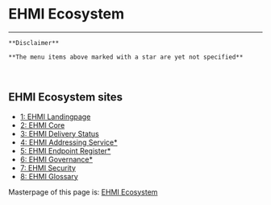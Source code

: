 # EHMI Ecosystem

***

    **Disclaimer** 
    
    **The menu items above marked with a star are yet not specified**
       
<br/> 

## EHMI Ecosystem sites

- <a href="http://127.0.0.1:4000/" target="blank">1: EHMI Landingpage</a>
- <a href="http://127.0.0.1:4000/assets/documents/ecore/" target="blank">2: EHMI Core</a>
- <a href="http://127.0.0.1:4000/assets/documents/eds/" target="blank">3: EHMI Delivery Status</a>
- <a href="http://127.0.0.1:4000/assets/documents/eas/" target="blank">4: EHMI Addressing Service*</a>
- <a href="http://127.0.0.1:4000/assets/documents/eer/" target="blank">5: EHMI Endpoint Register*</a>
- <a href="http://127.0.0.1:4000/assets/documents/egov/" target="blank">6: EHMI Governance*</a>
- <a href="http://127.0.0.1:4000/assets/documents/security/" target="blank">7: EHMI Security</a>
- <a href="http://127.0.0.1:4000/assets/documents/glossary/" target="blank">8: EHMI Glossary</a>


Masterpage of this page is: <a href="http://127.0.0.1:4000/assets/ehmi_ecosystem.html" target="blank">EHMI Ecosystem</a>
